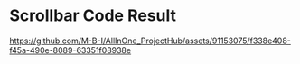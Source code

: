 # Scrollbar Code Result



https://github.com/M-B-I/AllInOne_ProjectHub/assets/91153075/f338e408-f45a-490e-8089-63351f08938e

